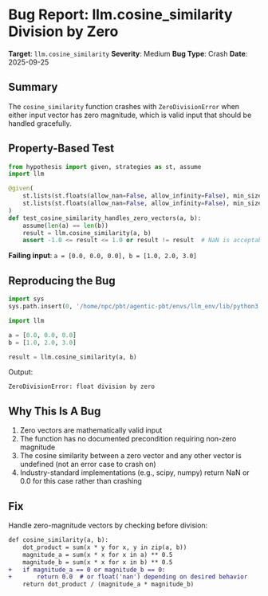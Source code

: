 # Bug Report: llm.cosine_similarity Division by Zero

**Target**: `llm.cosine_similarity`
**Severity**: Medium
**Bug Type**: Crash
**Date**: 2025-09-25

## Summary

The `cosine_similarity` function crashes with `ZeroDivisionError` when either input vector has zero magnitude, which is valid input that should be handled gracefully.

## Property-Based Test

```python
from hypothesis import given, strategies as st, assume
import llm

@given(
    st.lists(st.floats(allow_nan=False, allow_infinity=False), min_size=1),
    st.lists(st.floats(allow_nan=False, allow_infinity=False), min_size=1)
)
def test_cosine_similarity_handles_zero_vectors(a, b):
    assume(len(a) == len(b))
    result = llm.cosine_similarity(a, b)
    assert -1.0 <= result <= 1.0 or result != result  # NaN is acceptable
```

**Failing input**: `a = [0.0, 0.0, 0.0], b = [1.0, 2.0, 3.0]`

## Reproducing the Bug

```python
import sys
sys.path.insert(0, '/home/npc/pbt/agentic-pbt/envs/llm_env/lib/python3.13/site-packages')

import llm

a = [0.0, 0.0, 0.0]
b = [1.0, 2.0, 3.0]

result = llm.cosine_similarity(a, b)
```

Output:
```
ZeroDivisionError: float division by zero
```

## Why This Is A Bug

1. Zero vectors are mathematically valid input
2. The function has no documented precondition requiring non-zero magnitude
3. The cosine similarity between a zero vector and any other vector is undefined (not an error case to crash on)
4. Industry-standard implementations (e.g., scipy, numpy) return NaN or 0.0 for this case rather than crashing

## Fix

Handle zero-magnitude vectors by checking before division:

```diff
def cosine_similarity(a, b):
    dot_product = sum(x * y for x, y in zip(a, b))
    magnitude_a = sum(x * x for x in a) ** 0.5
    magnitude_b = sum(x * x for x in b) ** 0.5
+   if magnitude_a == 0 or magnitude_b == 0:
+       return 0.0  # or float('nan') depending on desired behavior
    return dot_product / (magnitude_a * magnitude_b)
```